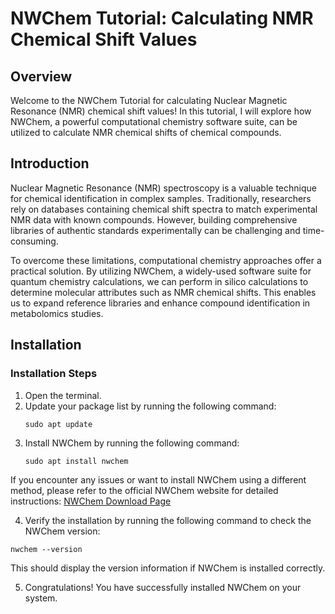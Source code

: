 # NWChem Tutorial: Calculating NMR Chemical Shift Values

## Overview
Welcome to the NWChem Tutorial for calculating Nuclear Magnetic Resonance (NMR) chemical shift values! In this tutorial, I will explore how NWChem, a powerful computational chemistry software suite, can be utilized to calculate NMR chemical shifts of chemical compounds.

## Introduction
Nuclear Magnetic Resonance (NMR) spectroscopy is a valuable technique for chemical identification in complex samples. Traditionally, researchers rely on databases containing chemical shift spectra to match experimental NMR data with known compounds. However, building comprehensive libraries of authentic standards experimentally can be challenging and time-consuming.

To overcome these limitations, computational chemistry approaches offer a practical solution. By utilizing NWChem, a widely-used software suite for quantum chemistry calculations, we can perform in silico calculations to determine molecular attributes such as NMR chemical shifts. This enables us to expand reference libraries and enhance compound identification in metabolomics studies.

## Installation

### Installation Steps
1. Open the terminal.
2. Update your package list by running the following command:
   ```shell
   sudo apt update
3. Install NWChem by running the following command:
   ```shell
   sudo apt install nwchem
If you encounter any issues or want to install NWChem using a different method, please refer to the official NWChem website for detailed instructions: [NWChem Download Page](https://nwchemgit.github.io/Download.html#nwchem-availability-in-linux-distributions)

4. Verify the installation by running the following command to check the NWChem version:
  ```shell
  nwchem --version
  ```
This should display the version information if NWChem is installed correctly.

5. Congratulations! You have successfully installed NWChem on your system.

   

